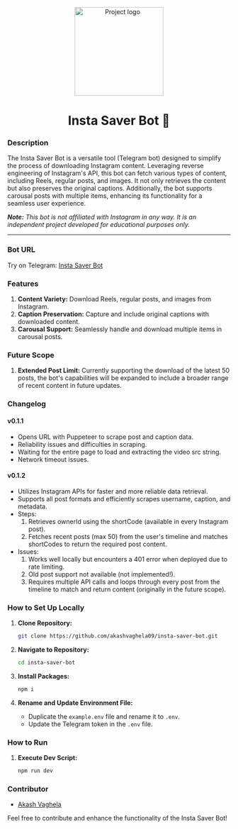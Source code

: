 <p align="center">
    <img width=200px height=200px src="./assets//icon.png" alt="Project logo">
</p>

<h1 align="center">Insta Saver Bot 🤖</h1>

### Description

The Insta Saver Bot is a versatile tool (Telegram bot) designed to simplify the process of downloading Instagram content. Leveraging reverse engineering of Instagram's API, this bot can fetch various types of content, including Reels, regular posts, and images. It not only retrieves the content but also preserves the original captions. Additionally, the bot supports carousal posts with multiple items, enhancing its functionality for a seamless user experience.

***Note:*** *This bot is not affiliated with Instagram in any way. It is an independent project developed for educational purposes only.*

********

### Bot URL
Try on Telegram: [Insta Saver Bot](https://t.me/instaa_saver_bot)

### Features

1. **Content Variety:** Download Reels, regular posts, and images from Instagram.
2. **Caption Preservation:** Capture and include original captions with downloaded content.
3. **Carousal Support:** Seamlessly handle and download multiple items in carousal posts.

### Future Scope

1. **Extended Post Limit:** Currently supporting the download of the latest 50 posts, the bot's capabilities will be expanded to include a broader range of recent content in future updates.

### Changelog

#### v0.1.1
- Opens URL with Puppeteer to scrape post and caption data.
- Reliability issues and difficulties in scraping.
- Waiting for the entire page to load and extracting the video src string.
- Network timeout issues.

#### v0.1.2
- Utilizes Instagram APIs for faster and more reliable data retrieval.
- Supports all post formats and efficiently scrapes username, caption, and metadata.
- Steps:
    1. Retrieves ownerId using the shortCode (available in every Instagram post).
    2. Fetches recent posts (max 50) from the user's timeline and matches shortCodes to return the required post content.
- Issues:
    1. Works well locally but encounters a 401 error when deployed due to rate limiting.
    2. Old post support not available (not implemented!).
    3. Requires multiple API calls and loops through every post from the timeline to match and return content (originally  in the future scope).

### How to Set Up Locally

1. **Clone Repository:**
    ```bash
    git clone https://github.com/akashvaghela09/insta-saver-bot.git
    ```

2. **Navigate to Repository:**
    ```bash
    cd insta-saver-bot
    ```

3. **Install Packages:**
    ```bash
    npm i
    ```

4. **Rename and Update Environment File:**
    - Duplicate the `example.env` file and rename it to `.env`.
    - Update the Telegram token in the `.env` file.

### How to Run

1. **Execute Dev Script:**
    ```bash
    npm run dev
    ```

### Contributor
- [Akash Vaghela](https://linkedin.com/in/akashvaghela09/)

Feel free to contribute and enhance the functionality of the Insta Saver Bot!